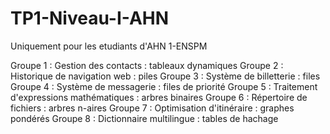# TP1-Niveau-I-AHN
Uniquement pour les etudiants d'AHN 1-ENSPM

Groupe 1 : Gestion des contacts : tableaux dynamiques
Groupe 2 : Historique de navigation web : piles
Groupe 3 : Système de billetterie : files
Groupe 4 : Système de messagerie : files de priorité
Groupe 5 : Traitement d'expressions mathématiques : arbres
binaires
Groupe 6 : Répertoire de fichiers : arbres n-aires
Groupe 7 : Optimisation d'itinéraire : graphes pondérés
Groupe 8 : Dictionnaire multilingue : tables de hachage